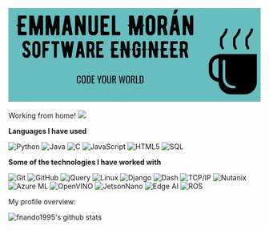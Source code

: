 ![Header](https://github.com/fnando1995/fnando1995/blob/master/logo.gif)

Working from home! <img src="https://media.giphy.com/media/12oufCB0MyZ1Go/giphy.gif" width="50">

**Languages I have used**

![Python](https://img.shields.io/badge/-Python-000000?style=flat&logo=python)
![Java](https://img.shields.io/badge/-Java-000000?style=flat&logo=Java&logoColor=007396)
![C](https://img.shields.io/badge/-C-000000?style=flat&logo=C)
![JavaScript](https://img.shields.io/badge/-JavaScript-000000?style=flat&logo=javascript)
![HTML5](https://img.shields.io/badge/-HTML5-000000?style=flat&logo=HTML5)
![SQL](https://img.shields.io/badge/-SQL-000000?style=flat&logo=MySQL)

**Some of the technologies I have worked with**

![Git](https://img.shields.io/badge/-Git-000000?style=flat&logo=git&logoColor=F05032)
![GitHub](https://img.shields.io/badge/-GitHub-000000?style=flat&logo=github&logoColor=FFFFFF)
![jQuery](https://img.shields.io/badge/-jQuery-000000?style=flat&logo=jQuery&logoColor=0769AD)
![Linux](https://img.shields.io/badge/-Linux-000000?style=flat&logo=linux&logoColor=FCC624)
![Django](https://img.shields.io/badge/-Django-000000?style=flat&logo=django&logoColor=158E06)
![Dash](https://img.shields.io/badge/-Dash-000000?style=flat&logo=python&logoColor=5AB3F0)
![TCP/IP](https://img.shields.io/badge/-TCP/IP-000000?style=flat&logo=cisco&logoColor=white)
![Nutanix](https://img.shields.io/badge/-Nutanix%20Cloud-000000?style=flat&logo=nutanix&logoColor=5AB3F0)
![Azure ML](https://img.shields.io/badge/-AzureML-000000?style=flat&logo=microsoft&logoColor=2074AE)
![OpenVINO](https://img.shields.io/badge/-OpenVINO-000000?style=flat&logo=intel&logoColor=5AB3F0)
![JetsonNano](https://img.shields.io/badge/-Jetson%20Nano-000000?style=flat&logo=Nvidia&logoColor=137E08)
![Edge AI](https://img.shields.io/badge/-Edge%20AI-000000?style=flat&logo=Artificial&logoColor=137E08)
![ROS](https://img.shields.io/badge/-ROS-000000?style=flat&logo=ros&logoColor=137E08)


<div><p>My profile overview: </p></div>

![fnando1995's github stats](https://github-readme-stats.vercel.app/api?username=fnando1995&show_icons=true)
<br />
<br />
